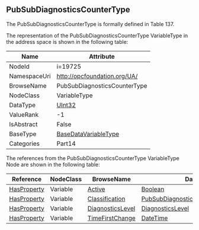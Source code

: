 <!-- objecttype -->
## PubSubDiagnosticsCounterType
The PubSubDiagnosticsCounterType is formally defined in Table 137.  
<!-- end of text -->
The representation of the PubSubDiagnosticsCounterType VariableType in the address space is shown in the following table:  

|Name|Attribute|
|---|---|
|NodeId|i=19725|
|NamespaceUri|http://opcfoundation.org/UA/|
|BrowseName|PubSubDiagnosticsCounterType|
|NodeClass|VariableType|
|DataType|[UInt32](../../../Part3/DataTypes/UInt32/readme.md)|
|ValueRank|-1|
|IsAbstract|False|
|BaseType|[BaseDataVariableType](../../../Part5/VariableTypes/BaseDataVariableType/readme.md)|
|Categories|Part14|

The references from the PubSubDiagnosticsCounterType VariableType Node are shown in the following table:  

|Reference|NodeClass|BrowseName|DataType|TypeDefinition|ModellingRule|
|---|---|---|---|---|---|
|[HasProperty](../../../Part3/ReferenceTypes/HasProperty/readme.md)|Variable|[Active](#Active)|[Boolean](../../../Part3/DataTypes/Boolean/readme.md)|[PropertyType](../../Part5/VariableTypes/PropertyType/readme.md)|[Mandatory](../../Objects/Mandatory/readme.md)|
|[HasProperty](../../../Part3/ReferenceTypes/HasProperty/readme.md)|Variable|[Classification](#Classification)|[PubSubDiagnosticsCounterClassification](../../../Part14/DataTypes/PubSubDiagnosticsCounterClassification/readme.md)|[PropertyType](../../Part5/VariableTypes/PropertyType/readme.md)|[Mandatory](../../Objects/Mandatory/readme.md)|
|[HasProperty](../../../Part3/ReferenceTypes/HasProperty/readme.md)|Variable|[DiagnosticsLevel](#DiagnosticsLevel)|[DiagnosticsLevel](../../../Part14/DataTypes/DiagnosticsLevel/readme.md)|[PropertyType](../../Part5/VariableTypes/PropertyType/readme.md)|[Mandatory](../../Objects/Mandatory/readme.md)|
|[HasProperty](../../../Part3/ReferenceTypes/HasProperty/readme.md)|Variable|[TimeFirstChange](#TimeFirstChange)|[DateTime](../../../Part3/DataTypes/DateTime/readme.md)|[PropertyType](../../Part5/VariableTypes/PropertyType/readme.md)|[Mandatory](../../Objects/Mandatory/readme.md)|


